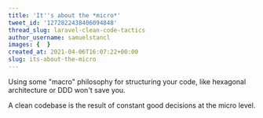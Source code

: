 ```yaml
---
title: 'It''s about the *micro*'
tweet_id: '1272822438406094848'
thread_slug: laravel-clean-code-tactics
author_username: samuelstancl
images: {  }
created_at: 2021-04-06T16:07:22+00:00
slug: its-about-the-micro
---
```


Using some "macro" philosophy for structuring your code, like hexagonal architecture or DDD won't save you.

A clean codebase is the result of constant good decisions at the micro level.